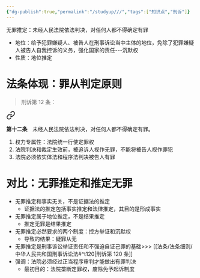 ```yaml
---
{"dg-publish":true,"permalink":"/studyup///","tags":["知识点","刑诉"]}
---
```


无罪推定：未经人民法院依法判决，对任何人都不得确定有罪
- 地位：给予犯罪嫌疑人、被告人在刑事诉讼当中主体的地位，免除了犯罪嫌疑人被告人自我控诉的义务，强化国家的责任---沉默权
- 性质：地位推定
# 法条体现：罪从判定原则
>刑诉第 12 条：
<div class="transclusion internal-embed is-loaded"><a class="markdown-embed-link" href="////#t12" aria-label="Open link"><svg xmlns="http://www.w3.org/2000/svg" width="24" height="24" viewBox="0 0 24 24" fill="none" stroke="currentColor" stroke-width="2" stroke-linecap="round" stroke-linejoin="round" class="svg-icon lucide-link"><path d="M10 13a5 5 0 0 0 7.54.54l3-3a5 5 0 0 0-7.07-7.07l-1.72 1.71"></path><path d="M14 11a5 5 0 0 0-7.54-.54l-3 3a5 5 0 0 0 7.07 7.07l1.71-1.71"></path></svg></a><div class="markdown-embed">



**第十二条**　未经人民法院依法判决，对任何人都不得确定有罪。 

</div></div>

1. 权力专属性：法院统一行使定罪权
2. 法院判决和裁定生效前，被追诉人视作无罪，不能将被告人视作罪犯
3. 法院必须依实体法和程序法判决被告人有罪
# 对比：无罪推定和推定无罪
- 无罪推定和事实无关，不是证据法的推定
	- 证据法的推定包括事实推定和法律推定，其目的是形成事实
- 无罪推定属于地位推定，不是结果推定
	- 推定无罪是结果推定
- 无罪推定必然要求的两个制度：控方举证和沉默权
	- 导致的结果：疑罪从无
- 无罪推定是刑事诉讼举证责任和不强迫自证己罪的基础>>> [[法条/法条细则/中华人民共和国刑事诉讼法#^t120\|刑诉第 120 条]]
- 强调：法院必须经过正当程序审判才能做出有罪判决
	- 最初目的：法院垄断定罪权，废除免予起诉制度